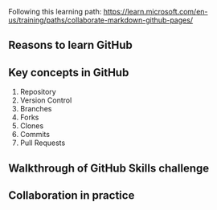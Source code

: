 Following this learning path: <https://learn.microsoft.com/en-us/training/paths/collaborate-markdown-github-pages/>

## Reasons to learn GitHub

## Key concepts in GitHub

1. Repository
2. Version Control
3. Branches
4. Forks
5. Clones
6. Commits
7. Pull Requests

## Walkthrough of GitHub Skills challenge

## Collaboration in practice
